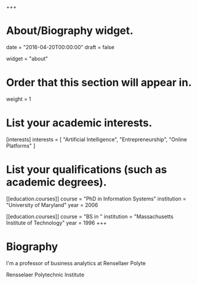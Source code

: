 +++
# About/Biography widget.

date = "2016-04-20T00:00:00"
draft = false

widget = "about"

# Order that this section will appear in.
weight = 1

# List your academic interests.
[interests]
  interests = [
    "Artificial Intelligence",
    "Entrepreneurship",
    "Online Platforms"
  ]

# List your qualifications (such as academic degrees).
[[education.courses]]
  course = "PhD in Information Systems"
  institution = "University of Maryland"
  year = 2006

[[education.courses]]
  course = "BS in "
  institution = "Massachusetts Institute of Technology"
  year = 1996
+++

# Biography

I'm a professor of business analytics at Rensellaer Polyte

Rensselaer Polytechnic Institute 
